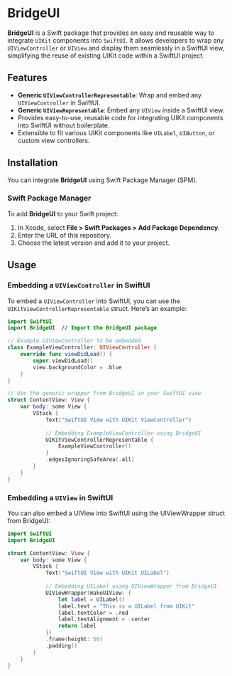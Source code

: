 # BridgeUI

**BridgeUI** is a Swift package that provides an easy and reusable way to integrate `UIKit` components into `SwiftUI`. It allows developers to wrap any `UIViewController` or `UIView` and display them seamlessly in a SwiftUI view, simplifying the reuse of existing UIKit code within a SwiftUI project.

## Features

- **Generic `UIViewControllerRepresentable`**: Wrap and embed any `UIViewController` in SwiftUI.
- **Generic `UIViewRepresentable`**: Embed any `UIView` inside a SwiftUI view.
- Provides easy-to-use, reusable code for integrating UIKit components into SwiftUI without boilerplate.
- Extensible to fit various UIKit components like `UILabel`, `UIButton`, or custom view controllers.

## Installation

You can integrate **BridgeUI** using Swift Package Manager (SPM).

### Swift Package Manager

To add **BridgeUI** to your Swift project:

1. In Xcode, select **File > Swift Packages > Add Package Dependency**.
2. Enter the URL of this repository.
3. Choose the latest version and add it to your project.

## Usage

### Embedding a `UIViewController` in SwiftUI

To embed a `UIViewController` into SwiftUI, you can use the `UIKitViewControllerRepresentable` struct. Here’s an example:

```swift
import SwiftUI
import BridgeUI  // Import the BridgeUI package

// Example UIViewController to be embedded
class ExampleViewController: UIViewController {
    override func viewDidLoad() {
        super.viewDidLoad()
        view.backgroundColor = .blue
    }
}

// Use the generic wrapper from BridgeUI in your SwiftUI view
struct ContentView: View {
    var body: some View {
        VStack {
            Text("SwiftUI View with UIKit ViewController")
            
            // Embedding ExampleViewController using BridgeUI
            UIKitViewControllerRepresentable {
                ExampleViewController()
            }
            .edgesIgnoringSafeArea(.all)
        }
    }
}
```

### Embedding a `UIView` in SwiftUI
You can also embed a UIView into SwiftUI using the UIViewWrapper struct from BridgeUI:

```swift
import SwiftUI
import BridgeUI

struct ContentView: View {
    var body: some View {
        VStack {
            Text("SwiftUI View with UIKit UILabel")
            
            // Embedding UILabel using UIViewWrapper from BridgeUI
            UIViewWrapper(makeUIView: {
                let label = UILabel()
                label.text = "This is a UILabel from UIKit"
                label.textColor = .red
                label.textAlignment = .center
                return label
            })
            .frame(height: 50)
            .padding()
        }
    }
}
```
